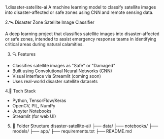 1.disaster-satellite-ai
A machine learning model to classify satellite images into disaster-affected or safe zones using CNN and remote sensing data.

2.🛰️ Disaster Zone Satellite Image Classifier

A deep learning project that classifies satellite images into disaster-affected or safe zones, intended to assist emergency response teams in identifying critical areas during natural calamities.

3. 🔍 Features
- Classifies satellite images as "Safe" or "Damaged"
- Built using Convolutional Neural Networks (CNN)
- Visual interface via Streamlit (coming soon)
- Uses real-world disaster satellite datasets

4.🧠 Tech Stack
- Python, TensorFlow/Keras
- OpenCV, PIL, NumPy
- Jupyter Notebooks
- Streamlit (for web UI)

5. 📁 Folder Structure
disaster-satellite-ai/
├── data/
├── notebooks/
├── models/
├── app/
├── requirements.txt
├── README.md


